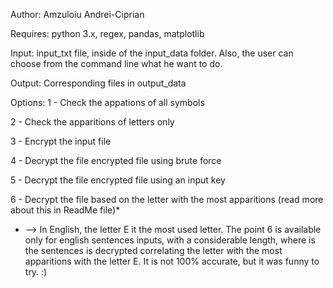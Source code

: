 Author: Amzuloiu Andrei-Ciprian

Requires: python 3.x, regex, pandas, matplotlib

Input: input_txt file, inside of the input_data folder. Also, the user can choose from the command line what he want to do.

Output: Corresponding files in output_data

Options:
1 - Check the appations of all symbols 

2 - Check the apparitions of letters only

3 - Encrypt the input file

4 - Decrypt the file encrypted file using brute force

5 - Decrypt the file encrypted file using an input key

6 - Decrypt the file based on the letter with the most apparitions (read more about this in ReadMe file)*

* --> In English, the letter E it the most used letter. The point 6 is available only for english sentences inputs, with a considerable length, 
where is the sentences is decrypted correlating the letter with the most apparitions with the letter E. It is not 100% accurate, 
but it was funny to try. :)
